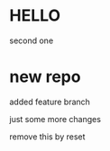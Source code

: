 # HELLO

second one


# new repo

added feature branch

just some more changes

remove this by reset